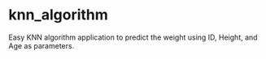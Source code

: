 # knn_algorithm
Easy KNN algorithm application to predict the weight using ID, Height, and Age as parameters.
